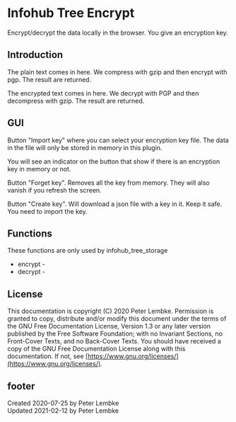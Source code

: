 # Infohub Tree Encrypt

Encrypt/decrypt the data locally in the browser. You give an encryption key.

## Introduction

The plain text comes in here. We compress with gzip and then encrypt with pgp. The result are returned.

The encrypted text comes in here. We decrypt with PGP and then decompress with gzip. The result are returned.

## GUI

Button "Import key" where you can select your encryption key file. The data in the file will only be stored in memory in
this plugin.

You will see an indicator on the button that show if there is an encryption key in memory or not.

Button "Forget key". Removes all the key from memory. They will also vanish if you refresh the screen.

Button "Create key". Will download a json file with a key in it. Keep it safe. You need to import the key.

## Functions

These functions are only used by infohub_tree_storage

* encrypt -
* decrypt -

## License

This documentation is copyright (C) 2020 Peter Lembke. Permission is granted to copy, distribute and/or modify this
document under the terms of the GNU Free Documentation License, Version 1.3 or any later version published by the Free
Software Foundation; with no Invariant Sections, no Front-Cover Texts, and no Back-Cover Texts. You should have received
a copy of the GNU Free Documentation License along with this documentation. If not,
see [https://www.gnu.org/licenses/](https://www.gnu.org/licenses/).

## footer

Created 2020-07-25 by Peter Lembke  
Updated 2021-02-12 by Peter Lembke
